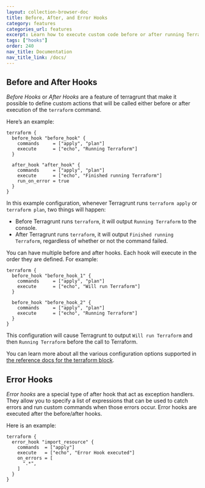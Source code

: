 ```yaml
---
layout: collection-browser-doc
title: Before, After, and Error Hooks
category: features
categories_url: features
excerpt: Learn how to execute custom code before or after running Terraform, or when errors occur.
tags: ["hooks"]
order: 240
nav_title: Documentation
nav_title_link: /docs/
---
```


## Before and After Hooks

*Before Hooks* or *After Hooks* are a feature of terragrunt that make it possible to define custom actions that will be called either before or after execution of the `terraform` command.

Here’s an example:

``` hcl
terraform {
  before_hook "before_hook" {
    commands     = ["apply", "plan"]
    execute      = ["echo", "Running Terraform"]
  }

  after_hook "after_hook" {
    commands     = ["apply", "plan"]
    execute      = ["echo", "Finished running Terraform"]
    run_on_error = true
  }
}
```

In this example configuration, whenever Terragrunt runs `terraform apply` or `terraform plan`, two things will happen:

- Before Terragrunt runs `terraform`, it will output `Running Terraform` to the console.
- After Terragrunt runs `terraform`, it will output `Finished running Terraform`, regardless of whether or not the
  command failed.

You can have multiple before and after hooks. Each hook will execute in the order they are defined. For example:

``` hcl
terraform {
  before_hook "before_hook_1" {
    commands     = ["apply", "plan"]
    execute      = ["echo", "Will run Terraform"]
  }

  before_hook "before_hook_2" {
    commands     = ["apply", "plan"]
    execute      = ["echo", "Running Terraform"]
  }
}
```

This configuration will cause Terragrunt to output `Will run Terraform` and then `Running Terraform` before the call
to Terraform.

You can learn more about all the various configuration options supported in [the reference docs for the terraform
block](https://github.com/terraform-modules-krish/terragrunt/blob/v0.38.0/docs/reference/config-blocks-and-attributes/#terraform).

## Error Hooks
*Error hooks* are a special type of after hook that act as exception handlers. They allow you to specify a list of expressions that can be used to catch errors and run custom commands when those errors occur. Error hooks are executed after the before/after hooks.

Here is an example:
``` hcl
terraform {
  error_hook "import_resource" {
    commands  = ["apply"]
    execute   = ["echo", "Error Hook executed"]
    on_errors = [
      ".*",
    ]
  }
}
```
